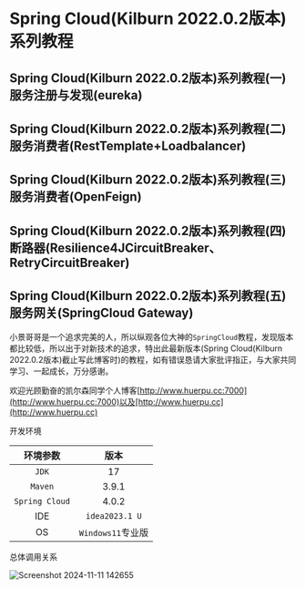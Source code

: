 # Spring Cloud(Kilburn 2022.0.2版本)系列教程

## Spring Cloud(Kilburn 2022.0.2版本)系列教程(一) 服务注册与发现(eureka)
## Spring Cloud(Kilburn 2022.0.2版本)系列教程(二) 服务消费者(RestTemplate+Loadbalancer)
## Spring Cloud(Kilburn 2022.0.2版本)系列教程(三) 服务消费者(OpenFeign)
## Spring Cloud(Kilburn 2022.0.2版本)系列教程(四) 断路器(Resilience4JCircuitBreaker、RetryCircuitBreaker)
## Spring Cloud(Kilburn 2022.0.2版本)系列教程(五) 服务网关(SpringCloud Gateway)

小景哥哥是一个追求完美的人，所以纵观各位大神的`SpringCloud`教程，发现版本都比较低，所以出于对新技术的追求，特出此最新版本(Spring Cloud(Kilburn 2022.0.2版本)截止写此博客时)的教程，如有错误恳请大家批评指正，与大家共同学习、一起成长，万分感谢。

欢迎光顾勤奋的凯尔森同学个人博客[http://www.huerpu.cc:7000](http://www.huerpu.cc:7000)以及[http://www.huerpu.cc](http://www.huerpu.cc)

开发环境

|    环境参数    |       版本        |
| :------------: | :---------------: |
|     `JDK`      |        17         |
|    `Maven`     |       3.9.1       |
| `Spring Cloud` |       4.0.2       |
|      IDE       |  `idea2023.1 U`   |
|       OS       | `Windows11`专业版 |

总体调用关系

![Screenshot 2024-11-11 142655](http://www.huerpu.cc:6391/images/2024/11/11/Screenshot-2024-11-11-142655.png)




